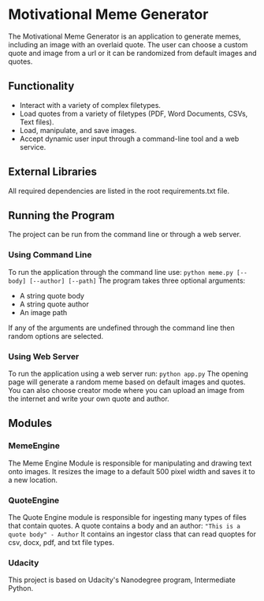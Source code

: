 # Motivational Meme Generator
The Motivational Meme Generator is an application to generate memes, including an image with an overlaid quote. The user can choose a custom quote and image from a url or it can be randomized from default images and quotes.

## Functionality
* Interact with a variety of complex filetypes.
* Load quotes from a variety of filetypes (PDF, Word Documents, CSVs, Text files).
* Load, manipulate, and save images.
* Accept dynamic user input through a command-line tool and a web service.

## External Libraries
All required dependencies are listed in the root requirements.txt file.

## Running the Program
The project can be run from the command line or through a web server.

### Using Command Line
To run the application through the command line use:
`python meme.py [--body] [--author] [--path]`
The program takes three optional arguments:
* A string quote body
* A string quote author
* An image path

If any of the arguments are undefined through the command line then random options are selected.

### Using Web Server
To run the application using a web server run:
`python app.py`
The opening page will generate a random meme based on default images and quotes. You can also choose creator mode where you can upload an image from the internet and write your own quote and author.

## Modules

### MemeEngine
The Meme Engine Module is responsible for manipulating and drawing text onto images. It resizes the image to a default 500 pixel width and saves it to a new location.

### QuoteEngine
The Quote Engine module is responsible for ingesting many types of files that contain quotes. A quote contains a body and an author:
`"This is a quote body" - Author`
It contains an ingestor class that can read quoptes for csv, docx, pdf, and txt file types.

### Udacity
This project is based on Udacity's Nanodegree program, Intermediate Python.